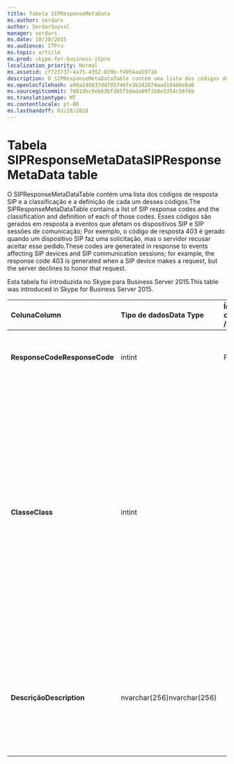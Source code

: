```yaml
---
title: Tabela SIPResponseMetaData
ms.author: serdars
author: SerdarSoysal
manager: serdars
ms.date: 10/20/2015
ms.audience: ITPro
ms.topic: article
ms.prod: skype-for-business-itpro
localization_priority: Normal
ms.assetid: cf723737-4a75-4352-829b-f4954aa59716
description: O SIPResponseMetaDataTable contém uma lista dos códigos de resposta SIP e a classificação e a definição de cada um desses códigos. Esses códigos são gerados em resposta a eventos que afetam os dispositivos SIP e SIP sessões de comunicação; Por exemplo, o código de resposta 403 é gerado quando um dispositivo SIP faz uma solicitação, mas o servidor recusar aceitar esse pedido.
ms.openlocfilehash: a90a248837dd705746fe3b342874aad10480e8a6
ms.sourcegitcommit: 7d819bc9eb63bfd85f5dada09f1b8e5354c56f6b
ms.translationtype: MT
ms.contentlocale: pt-BR
ms.lasthandoff: 03/28/2018
---
```

# <a name="sipresponsemetadata-table"></a><span data-ttu-id="a9513-104">Tabela SIPResponseMetaData</span><span class="sxs-lookup"><span data-stu-id="a9513-104">SIPResponseMetaData table</span></span>
 
<span data-ttu-id="a9513-105">O SIPResponseMetaDataTable contém uma lista dos códigos de resposta SIP e a classificação e a definição de cada um desses códigos.</span><span class="sxs-lookup"><span data-stu-id="a9513-105">The SIPResponseMetaDataTable contains a list of SIP response codes and the classification and definition of each of those codes.</span></span> <span data-ttu-id="a9513-106">Esses códigos são gerados em resposta a eventos que afetam os dispositivos SIP e SIP sessões de comunicação; Por exemplo, o código de resposta 403 é gerado quando um dispositivo SIP faz uma solicitação, mas o servidor recusar aceitar esse pedido.</span><span class="sxs-lookup"><span data-stu-id="a9513-106">These codes are generated in response to events affecting SIP devices and SIP communication sessions; for example, the response code 403 is generated when a SIP device makes a request, but the server declines to honor that request.</span></span>
  
<span data-ttu-id="a9513-107">Esta tabela foi introduzida no Skype para Business Server 2015.</span><span class="sxs-lookup"><span data-stu-id="a9513-107">This table was introduced in Skype for Business Server 2015.</span></span>
  
|<span data-ttu-id="a9513-108">**Coluna**</span><span class="sxs-lookup"><span data-stu-id="a9513-108">**Column**</span></span>|<span data-ttu-id="a9513-109">**Tipo de dados**</span><span class="sxs-lookup"><span data-stu-id="a9513-109">**Data Type**</span></span>|<span data-ttu-id="a9513-110">**Índice de chaves /**</span><span class="sxs-lookup"><span data-stu-id="a9513-110">**Key/Index**</span></span>|<span data-ttu-id="a9513-111">**Detalhes**</span><span class="sxs-lookup"><span data-stu-id="a9513-111">**Details**</span></span>|
|:-----|:-----|:-----|:-----|
|<span data-ttu-id="a9513-112">**ResponseCode**</span><span class="sxs-lookup"><span data-stu-id="a9513-112">**ResponseCode**</span></span> <br/> |<span data-ttu-id="a9513-113">int</span><span class="sxs-lookup"><span data-stu-id="a9513-113">int</span></span>  <br/> |<span data-ttu-id="a9513-114">Primária</span><span class="sxs-lookup"><span data-stu-id="a9513-114">Primary</span></span>  <br/> |<span data-ttu-id="a9513-115">Valor numérico que representa o código de resposta SIP.</span><span class="sxs-lookup"><span data-stu-id="a9513-115">Numeric value that represents the SIP response code.</span></span>  <br/> |
|<span data-ttu-id="a9513-116">**Classe**</span><span class="sxs-lookup"><span data-stu-id="a9513-116">**Class**</span></span> <br/> |<span data-ttu-id="a9513-117">int</span><span class="sxs-lookup"><span data-stu-id="a9513-117">int</span></span>  <br/> || <span data-ttu-id="a9513-118">Classificação geral para o código de resposta.</span><span class="sxs-lookup"><span data-stu-id="a9513-118">General classification for the response code.</span></span> <span data-ttu-id="a9513-119">Classificações incluem:</span><span class="sxs-lookup"><span data-stu-id="a9513-119">Classifications include:</span></span> <br/>  <span data-ttu-id="a9513-120">1 - respostas informacionais</span><span class="sxs-lookup"><span data-stu-id="a9513-120">1 - Informational Responses</span></span> <br/>  <span data-ttu-id="a9513-121">2 - respostas bem-sucedidas</span><span class="sxs-lookup"><span data-stu-id="a9513-121">2 - Successful Responses</span></span> <br/>  <span data-ttu-id="a9513-122">3 - respostas de redirecionamento de</span><span class="sxs-lookup"><span data-stu-id="a9513-122">3 - Redirection Responses</span></span> <br/>  <span data-ttu-id="a9513-123">4 - respostas de falha de cliente</span><span class="sxs-lookup"><span data-stu-id="a9513-123">4 - Client Failure Responses</span></span> <br/>  <span data-ttu-id="a9513-124">5-- Respostas de falha do servidor</span><span class="sxs-lookup"><span data-stu-id="a9513-124">5 -- Server Failure Responses</span></span> <br/>  <span data-ttu-id="a9513-125">6 - resposta de falha global</span><span class="sxs-lookup"><span data-stu-id="a9513-125">6 - Global Failure Response</span></span> <br/> |
|<span data-ttu-id="a9513-126">**Descrição**</span><span class="sxs-lookup"><span data-stu-id="a9513-126">**Description**</span></span> <br/> |<span data-ttu-id="a9513-127">nvarchar(256)</span><span class="sxs-lookup"><span data-stu-id="a9513-127">nvarchar(256)</span></span>  <br/> ||<span data-ttu-id="a9513-128">Descrição do código de resposta SIP.</span><span class="sxs-lookup"><span data-stu-id="a9513-128">Description of the SIP response code.</span></span> <span data-ttu-id="a9513-129">Por exemplo, o código de resposta 181 tem a seguinte descrição:</span><span class="sxs-lookup"><span data-stu-id="a9513-129">For example, response code 181 has the following description:</span></span>  <br/> <span data-ttu-id="a9513-130">Chamada está sendo encaminhada</span><span class="sxs-lookup"><span data-stu-id="a9513-130">Call Is Being Forwarded</span></span>  <br/> |
   

